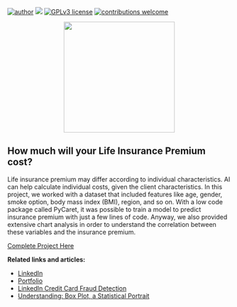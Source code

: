 [![author](https://img.shields.io/badge/author-rmilani-red.svg)](https://www.linkedin.com/in/rita-de-cassia-m-59ab7451/) [![](https://img.shields.io/badge/python-3.7+-blue.svg)](https://www.python.org/downloads/release/python-365/) [![GPLv3 license](https://img.shields.io/badge/License-GPLv3-blue.svg)](http://perso.crans.org/besson/LICENSE.html) [![contributions welcome](https://img.shields.io/badge/contributions-welcome-brightgreen.svg?style=flat)](https://github.com/rafaelnduarte/portfolio/issues)

<p align="center">
  <img src="https://images.unsplash.com/photo-1475503572774-15a45e5d60b9?ixlib=rb-4.0.3&ixid=MnwxMjA3fDB8MHxwaG90by1wYWdlfHx8fGVufDB8fHx8&auto=format&fit=crop&w=2070&q=80") height=250px >
</p>

## How much will your Life Insurance Premium cost?
Life insurance premium may differ according to individual characteristics. AI can help calculate individual costs, given the client characteristics. In this project, we worked with a dataset that included features like age, gender, smoke option, body mass index (BMI), region, and so on. With a low code package called PyCaret, it was possible to train a model to predict insurance premium with just a few lines of code. Anyway, we also provided extensive chart analysis in order to understand the correlation between these variables and the insurance premium. 

[Complete Project Here](https://github.com/rita-milani/Life_Insurance_PyCaret/commit/f91b4f9d0b5c6741a3847825e422f52e4c9d7321)

**Related links and articles:**
* [LinkedIn](https://www.linkedin.com/in/rita-de-cassia-m-59ab7451/)
* [Portfolio](https://github.com/rita-milani)
* [LinkedIn Credit Card Fraud Detection](https://www.linkedin.com/pulse/credit-card-fraud-detection-rita-de-cassia-milani/?trackingId=qJ0KPz%2F7RGBLIE4YvDdk6g%3D%3D)
* [Understanding: Box Plot, a Statistical Portrait](https://medium.com/@rita.milani/understanding-box-plot-a-statistical-portrait-2181fdf01842)

